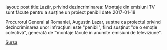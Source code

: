 layout: post
title:Lazăr, privind dezincriminarea: Montaje din emisiuni TV sunt făcute pentru a susține un proiect penibil
date:2017-01-18

Procurorul General al Romaniei, Augustin Lazar, sustne ca proiectul privind dezincriminarea unor infracțiuni este "penibil", fiind susținut "de o emoție colectivă", generată de "montaje făcute în anumite emisiuni de televiziune".

[Sursa](http://www.agerpres.ro/justitie/2017/01/18/lazar-privind-dezincriminarea-montaje-din-emisiuni-tv-sunt-facute-pentru-a-sustine-un-proiect-penibil-14-02-46)
